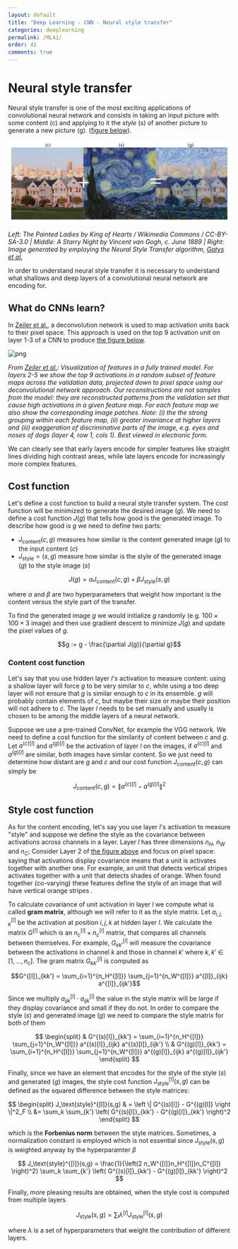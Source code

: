 ```yaml
---
layout: default
title: "Deep Learning - CNN - Neural style transfer"
categories: deeplearning
permalink: /ML41/
order: 41
comments: true
---
```


# Neural style transfer 

Neural style transfer is one of the most exciting applications of convolutional neural network and consists in taking an input picture with some content (c) and applying to it the *style* (s) of another picture to generate a new picture (g). (<a href="#fig:vangogify">figure below</a>).


    
![svg](ML-41-DeepLearningCNN9_files/ML-41-DeepLearningCNN9_2_0.svg)
    


<i id="fig:vangogify">Left: The Painted Ladies by King of Hearts / Wikimedia Commons / CC-BY-SA-3.0 | Middle: A Starry Night by Vincent van Gogh, c. June 1889 | Right: Image generated by employing the Neural Style Transfer algorithm, <a href="https://www.cv-foundation.org/openaccess/content_cvpr_2016/papers/Gatys_Image_Style_Transfer_CVPR_2016_paper.pdf">Gatys et al.</a></i>

In order to understand neural style transfer it is necessary to understand what shallows and deep layers of a convolutional neural network are encoding for.

## What do CNNs learn?
In [Zeiler et al.](https://arxiv.org/pdf/1311.2901.pdf), a deconvolution network is used to map activation units back to their pixel space. This approach is used on the top 9 activation unit on layer 1-3 of a CNN to produce <a href="#fig:cnnencoding">the figure below</a>.

![png](./data/img/cnnencoding.png)

<i id="fig:cnnencoding">From <a href="https://arxiv.org/pdf/1311.2901.pdf">Zeiler et al.</a>: Visualization of features in a fully trained model. For layers 2-5 we show the top 9 activations in a random subset of feature maps across the validation data, projected down to pixel space using our deconvolutional network approach. Our reconstructions are not samples from the model: they are reconstructed patterns from the validation set that cause high activations in a given feature map. For each feature map we also show the corresponding image patches. Note: (i) the the strong grouping within each feature map, (ii) greater invariance at higher layers and (iii) exaggeration of discriminative parts of the image, e.g. eyes and noses of dogs (layer 4, row 1, cols 1). Best viewed in electronic form.</i>

We can clearly see that early layers encode for simpler features like straight lines dividing high contrast areas, while late layers encode for increasingly  more complex features.

## Cost function
Let's define a cost function to build a neural style transfer system. The cost function will be minimized to generate the desired image ($g$). We need to define a cost function $J(g)$ that tells how good is the generated image. To describe how good is $g$ we need to define two parts: 

* $J_\text{content}(c, g)$ measures how similar is the content generated image ($g$) to the input content ($c$)
* $J_\text{style}=(s, g)$ measure how similar is the style of the generated image ($g$) to the style image ($s$)

$$
J(g) = \alpha J_\text{content}(c, g) + \beta J_\text{style}(s, g)
$$

where $\alpha$ and $\beta$ are two hyperparameters that weight how important is the content versus the style part of the transfer.

To find the generated image $g$ we would initialize $g$ randomly (e.g. $100 \times 100 \times 3$ image) and then use gradient descent to minimize $J(g)$ and update the pixel values of $g$.

$$g := g - \frac{\partial J(g)}{\partial g}$$

### Content cost function
Let's say that you use hidden layer $l$'s activation to measure content: using a shallow layer will force $g$ to be very similar to $c$, while using a too deep layer will not ensure that $g$ is similar enough to $c$ in its ensemble. $g$ will probably contain elements of $c$, but maybe their size or maybe their position will not adhere to $c$. The layer $l$ needs to be set manually and usually is chosen to be among the middle layers of a neural network.

Suppose we use a pre-trained ConvNet, for example the VGG network. We need to define a cost function for the similarity of content between $c$ and $g$. Let $a^{(c)[l]}$ and $a^{(g)[l]}$ be the activation of layer $l$ on the images, if $a^{(c)[l]}$ and $a^{(g)[l]}$ are similar, both images have similar content. So we just need to determine how distant are $g$ and $c$ and our cost function $J_\text{content}(c,g)$ can simply be 

$$
J_\text{content}(c,g)= \| a^{(c)[l]} - a^{(g)[l]} \|^2
$$

## Style cost function
As for the content encoding, let's say you use layer $l$'s activation to measure "style" and suppose we define the style as the covariance between activations across channels in a layer. Layer $l$ has three dimensions $n_H$, $n_W$ and $n_C$; Consider Layer 2 of <a href="#fig:cnnencoding">the figure above</a> and focus on pixel space: saying that activations display covariance means that a unit is activates together with another one. For example, an unit that detects vertical stripes activates together with a unit that detects shades of orange. When found together (co-varying) these features define the style of an image that will have vertical orange stripes .

To calculate covariance of unit activation in layer $l$ we compute what is called **gram matrix**, although we will refer to it as the style matrix. Let $a_{i,j,k}^{[l]}$ be the activation at position $i,j,k$ at hidden layer $l$. We calculate the matrix $G^{[l]}$ which is an $n_c^{[l]} \times n_c^{[l]}$ matrix, that compares all channels between themselves. For example, $G_{kk'}^{[l]}$ will measure the covariance between the activations in channel $k$ and those in channel $k'$ where $k,k' \in [1,\dots,n_c]$. The gram matrix $G^{[l]}_{kk'}$ is computed as 

$$G^{[l]}_{kk'} = \sum_{i=1}^{n_H^{[l]}} \sum_{j=1}^{n_W^{[l]}} a^{[l]}_{ijk} a^{[l]}_{ijk'}$$

Since we multiply $a_{ijk}^{[l]} \cdot a_{ijk}^{[l]}$ the value in the style matrix will be large if they display covariance and small if they do not. In order to compare the style ($s$) and generated image ($g$) we need to compare the style matrix for both of them

$$
\begin{split}
& G^{(s)[l]}_{kk'} = \sum_{i=1}^{n_H^{[l]}} \sum_{j=1}^{n_W^{[l]}} a^{(s)[l]}_{ijk} a^{(s)[l]}_{ijk'} \\
& G^{(g)[l]}_{kk'} = \sum_{i=1}^{n_H^{[l]}} \sum_{j=1}^{n_W^{[l]}} a^{(g)[l]}_{ijk} a^{(g)[l]}_{ijk'}
\end{split}
$$

Finally, since we have an element that encodes for the style of the style ($s$) and generated ($g$) images, the style cost function $J_\text{style}^{[l]}(s,g)$ can be defined as the squared difference between the style matrices:

$$
\begin{split}
J_\text{style}^{[l]}(s,g) & = \left \| G^{(s)[l]} - G^{(g)[l]} \right \|^2_F \\
&= \sum_k \sum_{k'} \left( G^{(s)[l]}_{kk'} - G^{(g)[l]}_{kk'} \right)^2
\end{split}
$$

which is the **Forbenius norm** between the style matrices. Sometimes, a normalization constant is employed which is not essential since $J_\text{style}(s,g)$ is weighted anyway by the hyperparamter $\beta$

$$
J_\text{style}^{[l]}(s,g)  = \frac{1}{\left(2 n_W^{[l]}n_H^{[l]}n_C^{[l]} \right)^2} \sum_k \sum_{k'} \left( G^{(s)[l]}_{kk'} - G^{(g)[l]}_{kk'} \right)^2
$$

Finally, more pleasing results are obtained, when the style cost is computed from multiple layers

$$
J_\text{style}(s,g) = \sum_l \lambda^{[l]} J_\text{style}^{[l]}(s,g)
$$

where $\lambda$ is a set of hyperparameters that weight the contribution of different layers.
